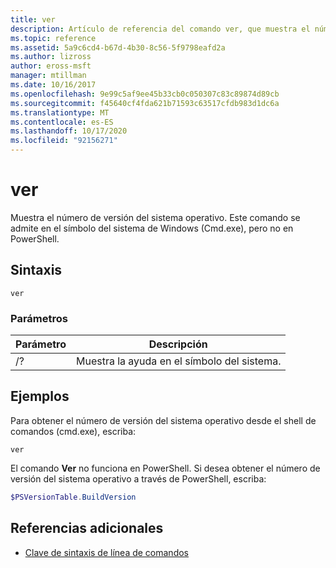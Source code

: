 ```yaml
---
title: ver
description: Artículo de referencia del comando ver, que muestra el número de versión del sistema operativo.
ms.topic: reference
ms.assetid: 5a9c6cd4-b67d-4b30-8c56-5f9798eafd2a
ms.author: lizross
author: eross-msft
manager: mtillman
ms.date: 10/16/2017
ms.openlocfilehash: 9e99c5af9ee45b33cb0c050307c83c89874d89cb
ms.sourcegitcommit: f45640cf4fda621b71593c63517cfdb983d1dc6a
ms.translationtype: MT
ms.contentlocale: es-ES
ms.lasthandoff: 10/17/2020
ms.locfileid: "92156271"
---
```

# <a name="ver"></a>ver

Muestra el número de versión del sistema operativo. Este comando se admite en el símbolo del sistema de Windows (Cmd.exe), pero no en PowerShell.

## <a name="syntax"></a>Sintaxis

```
ver
```

### <a name="parameters"></a>Parámetros

| Parámetro | Descripción |
|--|--|
| /? | Muestra la ayuda en el símbolo del sistema. |

## <a name="examples"></a>Ejemplos

Para obtener el número de versión del sistema operativo desde el shell de comandos (cmd.exe), escriba:

```
ver
```

El comando **Ver** no funciona en PowerShell. Si desea obtener el número de versión del sistema operativo a través de PowerShell, escriba:

```powershell
$PSVersionTable.BuildVersion
```

## <a name="additional-references"></a>Referencias adicionales

- [Clave de sintaxis de línea de comandos](command-line-syntax-key.md)

